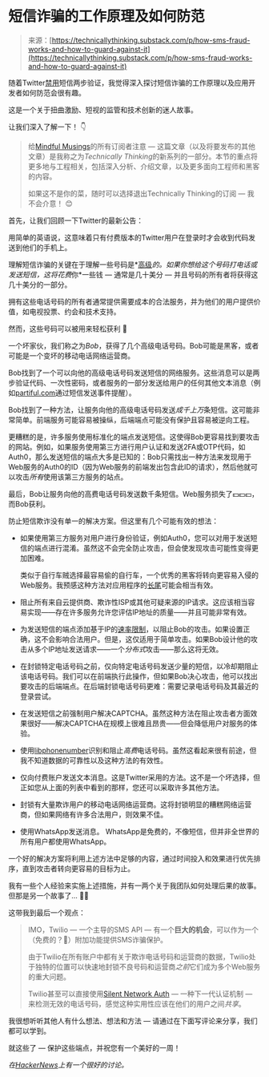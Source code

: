 <!--yml

类别：未分类

日期：2024-05-29 12:43:57

-->

# 短信诈骗的工作原理及如何防范

> 来源：[https://technicallythinking.substack.com/p/how-sms-fraud-works-and-how-to-guard-against-it](https://technicallythinking.substack.com/p/how-sms-fraud-works-and-how-to-guard-against-it)

随着Twitter[禁用](https://blog.twitter.com/en_us/topics/product/2023/an-update-on-two-factor-authentication-using-sms-on-twitter)短信两步验证，我觉得深入探讨短信诈骗的工作原理以及应用开发者如何防范会很有趣。

这是一个关于扭曲激励、短视的监管和技术创新的迷人故事。

让我们深入了解一下！ 👇

> 给[Mindful Musings](https://apuchitnis.substack.com/)的所有订阅者注意 — 这篇文章（以及将要发布的其他文章）是我称之为*Technically Thinking*的新系列的一部分。本节的重点将更多地与工程相关，包括深入分析、介绍文章，以及更多面向工程师和黑客的内容。
> 
> 如果这不是你的菜，随时可以选择退出Technically Thinking的订阅 — 我不会介意！ 😊

首先，让我们回顾一下Twitter的最新公告：

用简单的英语说，这意味着只有付费版本的Twitter用户在登录时才会收到代码发送到他们的手机上。

理解短信诈骗的关键在于理解一些号码是*[高级](https://en.wikipedia.org/wiki/Premium-rate_telephone_number)*的。如果你想给这个号码打电话或发送短信，这将花费*你*一些钱 — 通常是几十美分 — 并且号码的所有者将获得这几十美分的一部分。

拥有这些电话号码的所有者通常提供需要成本的合法服务，并为他们的用户提供价值，如电视投票、约会和技术支持。

然而，这些号码可以被用来轻松获利 🤑

一个坏家伙，我们称之为*Bob*，获得了几个高级电话号码。Bob可能是黑客，或者可能是一个变坏的移动电话网络运营商。

Bob找到了一个可以向他的高级电话号码发送短信的网络服务。这些消息可以是两步验证代码、一次性密码，或者服务的一部分发送给用户的任何其他文本消息（例如[partiful.com](http://partiful.com)通过短信发送事件提醒）。

Bob找到了一种方法，让服务向他的高级电话号码发送*成千上万*条短信。这可能非常简单。前端服务可能容易被操纵，后端端点可能没有保护且容易被逆向工程。

更糟糕的是，许多服务使用标准化的端点发送短信。这使得Bob更容易找到要攻击的网站。例如，如果服务使用第三方进行用户认证和发送2FA或OTP代码，如Auth0，那么发送短信的端点大多是已知的：Bob只需找出一种方法来发现用于Web服务的Auth0的ID（因为Web服务的前端发出包含此ID的请求），然后他就可以攻击*所有*使用该第三方服务的站点。

最后，Bob让服务向他的高费电话号码发送数千条短信。Web服务损失了💵💵💵，而Bob获利。

防止短信欺诈没有单一的解决方案。但这里有几个可能有效的想法：

+   如果使用第三方服务对用户进行身份验证，例如Auth0，您可以对用于发送短信的端点进行混淆。虽然这不会完全防止攻击，但会使发现攻击可能性变得更加困难。

    类似于自行车贼选择最容易偷的自行车，一个优秀的黑客将转向更容易入侵的Web服务。我预感这种方法对应用程序的[长尾](https://zh.wikipedia.org/wiki/%E9%95%B7%E5%B0%BE)可能会相当有效。

+   阻止所有来自云提供商、欺诈性ISP或其他可疑来源的IP请求。这应该相当容易实现——存在许多服务允许您评估IP地址的质量——并且可能非常有效。

+   为发送短信的端点添加基于IP的[速率限制](https://zh.wikipedia.org/wiki/%E9%99%90%E9%80%9F)，以阻止Bob的攻击。如果设置正确，这不会影响合法用户。但是，这仅适用于简单攻击。如果Bob设计他的攻击从多个IP地址发送请求——一个*分布式*攻击——那么这将无效。

+   在封锁特定电话号码之前，仅向特定电话号码发送少量的短信，以冷却期阻止该电话号码。我们可以在前端执行此操作，但如果Bob决心攻击，他可以找出要攻击的后端端点。在后端封锁电话号码更难：需要记录电话号码及其最近的登录尝试。

+   在发送短信之前强制用户解决CAPTCHA。虽然这种方法在阻止攻击者方面效果很好——解决CAPTCHA在规模上很难且昂贵——但会降低用户对服务的体验。

+   使用[libphonenumber](https://github.com/google/libphonenumber)识别和阻止*高费*电话号码。虽然这看起来很有前途，但我不知道数据的可靠性以及这种方法的有效性。

+   仅向付费账户发送文本消息。这是Twitter采用的方法。这不是一个坏选择，但正如您从上面的列表中看到的那样，您还可以采取许多其他方法。

+   封锁有大量欺诈用户的移动电话网络运营商。这将封锁明显的糟糕网络运营商，但如果网络有许多合法用户，则效果不佳。

+   使用WhatsApp发送消息。 WhatsApp是免费的，不像短信，但并非全世界的所有用户都使用WhatsApp。

一个好的解决方案将利用上述方法中足够的内容，通过时间投入和效果进行优先排序，直到攻击者转向更容易的目标为止。

我有一些个人经验来实施上述措施，并有一两个关于我团队如何处理后果的故事。但那是另一个故事了... 👨‍💻

这带我到最后一个观点： 

> IMO，Twilio — 一个主导的SMS API — 有一个**巨大的机会**，可以作为一个（免费的？🙏）附加功能提供SMS诈骗保护。
> 
> 由于Twilio在所有账户中都有关于欺诈电话号码和运营商的数据，Twilio处于独特的位置可以快速地封锁不良号码和运营商*之前*它们成为多个Web服务的重大问题。
> 
> Twilio甚至可以直接使用[Silent Network Auth](https://www.twilio.com/docs/verify/sna) — 一种下一代认证机制 — 来检测无效的电话号码，感觉这种实用性应该在他们的用户之间*共享*。

我很想听听其他人有什么想法、想法和方法 — 请通过在下面写评论来分享，我们都可以学到。

就这些了 — 保护这些端点，并祝您有一个美好的一周！

*在[HackerNews](https://news.ycombinator.com/item?id=34972712)上有一个很好的讨论。*
